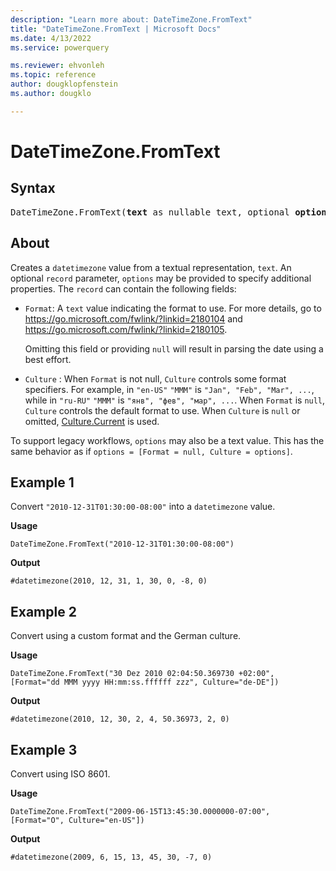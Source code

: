 ```yaml
---
description: "Learn more about: DateTimeZone.FromText"
title: "DateTimeZone.FromText | Microsoft Docs"
ms.date: 4/13/2022
ms.service: powerquery

ms.reviewer: ehvonleh
ms.topic: reference
author: dougklopfenstein
ms.author: dougklo

---
```

# DateTimeZone.FromText

## Syntax

<pre>
DateTimeZone.FromText(<b>text</b> as nullable text, optional <b>options</b> as any) as nullable datetimezone
</pre>
  
## About

Creates a `datetimezone` value from a textual representation, `text`. An optional `record` parameter, `options` may be provided to specify additional properties. The `record` can contain the following fields:

* `Format`: A `text` value indicating the format to use. For more details, go to https://go.microsoft.com/fwlink/?linkid=2180104 and https://go.microsoft.com/fwlink/?linkid=2180105.

   Omitting this field or providing `null` will result in parsing the date using a best effort.

* `Culture` : When `Format` is not null, `Culture` controls some format specifiers. For example, in `"en-US"` `"MMM"` is `"Jan", "Feb", "Mar", ...`, while in `"ru-RU"` `"MMM"` is `"янв", "фев", "мар", ...`. When `Format` is `null`, `Culture` controls the default format to use. When `Culture` is `null` or omitted, [Culture.Current](culture-current.md) is used.

To support legacy workflows, `options` may also be a text value. This has the same behavior as if `options = [Format = null, Culture = options]`.

## Example 1

Convert `"2010-12-31T01:30:00-08:00"` into a `datetimezone` value.

**Usage**

```powerquery-m
DateTimeZone.FromText("2010-12-31T01:30:00-08:00")
```

**Output**

`#datetimezone(2010, 12, 31, 1, 30, 0, -8, 0)`

## Example 2

Convert using a custom format and the German culture.

**Usage**

```powerquery-m
DateTimeZone.FromText("30 Dez 2010 02:04:50.369730 +02:00", [Format="dd MMM yyyy HH:mm:ss.ffffff zzz", Culture="de-DE"])
```

**Output**

`#datetimezone(2010, 12, 30, 2, 4, 50.36973, 2, 0)`

## Example 3

Convert using ISO 8601.

**Usage**

```powerquery-m
DateTimeZone.FromText("2009-06-15T13:45:30.0000000-07:00", [Format="O", Culture="en-US"])
```

**Output**

`#datetimezone(2009, 6, 15, 13, 45, 30, -7, 0)`
